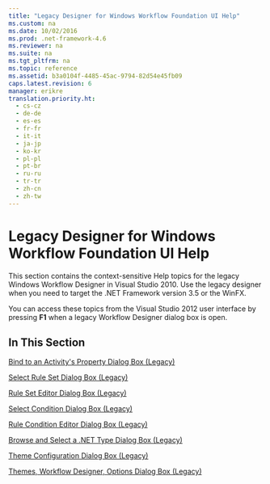 ```yaml
---
title: "Legacy Designer for Windows Workflow Foundation UI Help"
ms.custom: na
ms.date: 10/02/2016
ms.prod: .net-framework-4.6
ms.reviewer: na
ms.suite: na
ms.tgt_pltfrm: na
ms.topic: reference
ms.assetid: b3a0104f-4485-45ac-9794-82d54e45fb09
caps.latest.revision: 6
manager: erikre
translation.priority.ht: 
  - cs-cz
  - de-de
  - es-es
  - fr-fr
  - it-it
  - ja-jp
  - ko-kr
  - pl-pl
  - pt-br
  - ru-ru
  - tr-tr
  - zh-cn
  - zh-tw
---
```

# Legacy Designer for Windows Workflow Foundation UI Help
This section contains the context-sensitive Help topics for the legacy Windows Workflow Designer in Visual Studio 2010. Use the legacy designer when you need to target the .NET Framework version 3.5 or the WinFX.  
  
 You can access these topics from the Visual Studio 2012 user interface by pressing **F1** when a legacy Workflow Designer dialog box is open.  
  
## In This Section  
 [Bind to an Activity's Property Dialog Box (Legacy)](../WF_Design/Bind-to-an-Activity-s-Property-Dialog-Box--Legacy-.md)  
  
 [Select Rule Set Dialog Box (Legacy)](../WF_Design/Select-Rule-Set-Dialog-Box--Legacy-.md)  
  
 [Rule Set Editor Dialog Box (Legacy)](../WF_Design/Rule-Set-Editor-Dialog-Box--Legacy-.md)  
  
 [Select Condition Dialog Box (Legacy)](../WF_Design/Select-Condition-Dialog-Box--Legacy-.md)  
  
 [Rule Condition Editor Dialog Box (Legacy)](../WF_Design/Rule-Condition-Editor-Dialog-Box--Legacy-.md)  
  
 [Browse and Select a .NET Type Dialog Box (Legacy)](../WF_Design/Browse-and-Select-a-.NET-Type-Dialog-Box--Legacy-.md)  
  
 [Theme Configuration Dialog Box (Legacy)](../WF_Design/Theme-Configuration-Dialog-Box--Legacy-.md)  
  
 [Themes, Workflow Designer, Options Dialog Box (Legacy)](../WF_Design/Themes--Workflow-Designer--Options-Dialog-Box--Legacy-.md)